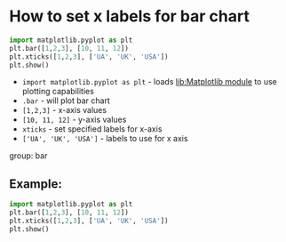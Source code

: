 # How to set x labels for bar chart

```python
import matplotlib.pyplot as plt
plt.bar([1,2,3], [10, 11, 12])
plt.xticks([1,2,3], ['UA', 'UK', 'USA'])
plt.show()
```

- `import matplotlib.pyplot as plt` - loads [lib:Matplotlib module](python-matplotlib/how-to-install-matplotlib-python-lib-in-ubuntu-ubuntuversion) to use plotting capabilities
- `.bar` - will plot bar chart
- `[1,2,3]` - x-axis values
- `[10, 11, 12]` - y-axis values
- `xticks` - set specified labels for x-axis
- `['UA', 'UK', 'USA']` - labels to use for x axis

group: bar

## Example: 
```python
import matplotlib.pyplot as plt
plt.bar([1,2,3], [10, 11, 12])
plt.xticks([1,2,3], ['UA', 'UK', 'USA'])
plt.show()
```

